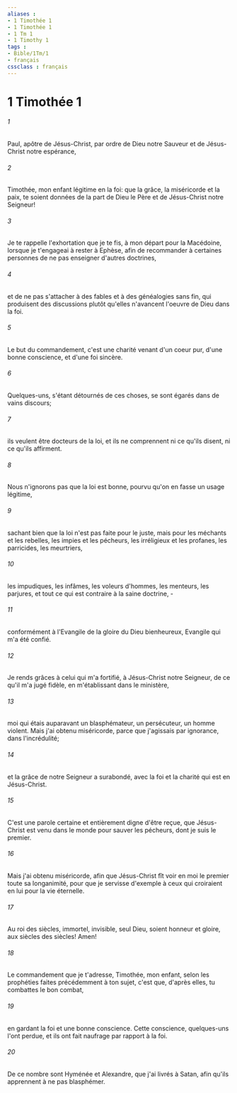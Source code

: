```yaml
---
aliases : 
- 1 Timothée 1
- 1 Timothée 1
- 1 Tm 1
- 1 Timothy 1
tags : 
- Bible/1Tm/1
- français
cssclass : français
---
```


# 1 Timothée 1

###### 1
Paul, apôtre de Jésus-Christ, par ordre de Dieu notre Sauveur et de Jésus-Christ notre espérance,
###### 2
Timothée, mon enfant légitime en la foi: que la grâce, la miséricorde et la paix, te soient données de la part de Dieu le Père et de Jésus-Christ notre Seigneur!
###### 3
Je te rappelle l'exhortation que je te fis, à mon départ pour la Macédoine, lorsque je t'engageai à rester à Ephèse, afin de recommander à certaines personnes de ne pas enseigner d'autres doctrines,
###### 4
et de ne pas s'attacher à des fables et à des généalogies sans fin, qui produisent des discussions plutôt qu'elles n'avancent l'oeuvre de Dieu dans la foi.
###### 5
Le but du commandement, c'est une charité venant d'un coeur pur, d'une bonne conscience, et d'une foi sincère.
###### 6
Quelques-uns, s'étant détournés de ces choses, se sont égarés dans de vains discours;
###### 7
ils veulent être docteurs de la loi, et ils ne comprennent ni ce qu'ils disent, ni ce qu'ils affirment.
###### 8
Nous n'ignorons pas que la loi est bonne, pourvu qu'on en fasse un usage légitime,
###### 9
sachant bien que la loi n'est pas faite pour le juste, mais pour les méchants et les rebelles, les impies et les pécheurs, les irréligieux et les profanes, les parricides, les meurtriers,
###### 10
les impudiques, les infâmes, les voleurs d'hommes, les menteurs, les parjures, et tout ce qui est contraire à la saine doctrine, -
###### 11
conformément à l'Evangile de la gloire du Dieu bienheureux, Evangile qui m'a été confié.
###### 12
Je rends grâces à celui qui m'a fortifié, à Jésus-Christ notre Seigneur, de ce qu'il m'a jugé fidèle, en m'établissant dans le ministère,
###### 13
moi qui étais auparavant un blasphémateur, un persécuteur, un homme violent. Mais j'ai obtenu miséricorde, parce que j'agissais par ignorance, dans l'incrédulité;
###### 14
et la grâce de notre Seigneur a surabondé, avec la foi et la charité qui est en Jésus-Christ.
###### 15
C'est une parole certaine et entièrement digne d'être reçue, que Jésus-Christ est venu dans le monde pour sauver les pécheurs, dont je suis le premier.
###### 16
Mais j'ai obtenu miséricorde, afin que Jésus-Christ fît voir en moi le premier toute sa longanimité, pour que je servisse d'exemple à ceux qui croiraient en lui pour la vie éternelle.
###### 17
Au roi des siècles, immortel, invisible, seul Dieu, soient honneur et gloire, aux siècles des siècles! Amen!
###### 18
Le commandement que je t'adresse, Timothée, mon enfant, selon les prophéties faites précédemment à ton sujet, c'est que, d'après elles, tu combattes le bon combat,
###### 19
en gardant la foi et une bonne conscience. Cette conscience, quelques-uns l'ont perdue, et ils ont fait naufrage par rapport à la foi.
###### 20
De ce nombre sont Hyménée et Alexandre, que j'ai livrés à Satan, afin qu'ils apprennent à ne pas blasphémer.

